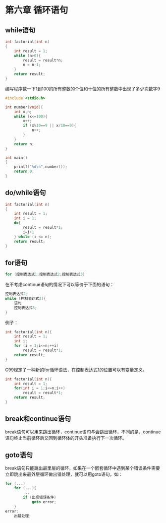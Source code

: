 # 第六章 循环语句

## while语句

```c
int factorial(int n)
{
    int result = 1;
    while (n>0){
        result = result*n;
        n = n-1;
    }
    return result;
}
```

编写程序数一下1到100的所有整数的个位和十位的所有整数中出现了多少次数字9

```c
#include <stdio.h>

int number(void){
    int x,n;
    while (x<=100){
        x++;
        if (x%10==9 || x/10==9){
            n++;
        }
    }
    return n;
}

int main()
{
    printf("%d\n",number());
    return 0;
}

```

## do/while语句

```c
int factorial(int n)
{
    int result = 1;
    int i = 1;
    do{
        result = result*1;
        i=i+1
    } while (i <= n);
    return result;
}
```

## for语句

```c
for (控制表达式1;控制表达式2;控制表达式3)
```

在不考虑continue语句的情况下可以等价于下面的语句：

```c
控制表达式1;
while (控制表达式2){
    语句
    控制表达式3;
}
```

例子：

```c
int factorial(int n){
    int result = 1;
    int i;
    for (i = 1;i<=n;++i)
        result = result*1;
    return result;
}
```

C99规定了一种新的for循环语法，在控制表达式1的位置可以有变量定义。

```c
int factorial(int n){
    int result = 1;
    for(int i = 1;i<=n;i++)
        result = result*1;
    return result;
}
```

## break和continue语句

break语句可以用来跳出循环，continue语句与会跳出循环，不同的是，continue语句终止当前循环后又回到循环体的开头准备执行下一次循环。

## goto语句

break语句只能跳出最里层的循环，如果在一个嵌套循环中遇到某个错误条件需要立即跳出来最外层循环做出错处理，就可以用goto语句，如：

```c
for (...)
    for (...){
        ...
        if (出现错误条件)
            goto error;
    }
error:
	出错处理;
```

